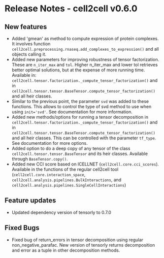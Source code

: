 # Release Notes - cell2cell v0.6.0

## New features
- Added 'gmean' as method to compute expression of protein complexes.
It involves function ```cell2cell.preprocessing.rnaseq.add_complexes_to_expression()```
and all objects calling it.
- Added new parameters for improving robustness of tensor factorization. These are
```n_iter_max``` and ```tol```. Higher n_iter_max and lower tol retrieves better optimal
solutions, but at the expense of more running time. Available in:
```cell2cell.tensor.factorization._compute_tensor_factorization()```
and in ```cell2cell.tensor.tensor.BaseTensor.compute_tensor_factorization()``` and all heir classes.
- Similar to the previous point, the parameter ```svd``` was added to these functions. This allows to control
the type of svd method to use when using ```init='svd'```. See documentation for more information.
- Added new methods/options for running a tensor decomposition in ```cell2cell.tensor.factorization._compute_tensor_factorization()```
and in ```cell2cell.tensor.tensor.BaseTensor.compute_tensor_factorization()``` and all heir classes.
 This can be controlled with the parameter ```tf_type```. See documentation for
more options.
- Added option to do a deep copy of any tensor of the class ```cell2cell.tensor.tensor.BaseTensor``` and its
heir classes. Available through ```BaseTensor.copy()```.
- Added new CCI score based on ICELLNET (```cell2cell.core.cci_scores```). Available in the functions
of the regular cell2cell tool (```cell2cell.core.interaction_space```, ```cell2cell.analysis.pipelines.BulkInteractions```, 
and ```cell2cell.analysis.pipelines.SingleCellInteractions```)

## Feature updates
- Updated dependency version of tensorly to 0.7.0
 
## Fixed Bugs
- Fixed bug of return_errors in tensor decomposition using regular non_negative_parafac.
 New version of tensorly returns decomposition and error as a tuple in other decomposition methods.